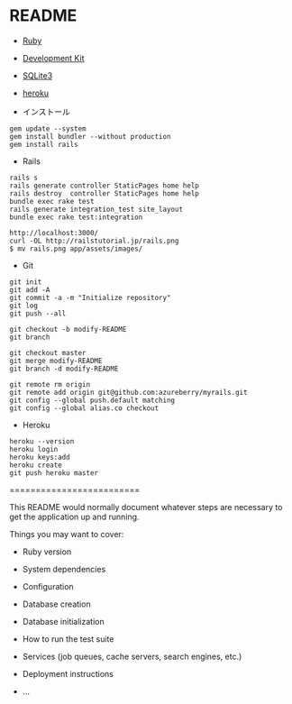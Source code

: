 # README

* [Ruby](http://http//rubyinstaller.org/)
* [Development Kit](http://rubyinstaller.org/downloads/)
* [SQLite3](https://www.sqlite.org/download.html)
* [heroku](https://devcenter.heroku.com/articles/heroku-command-line)


* インストール
```
gem update --system
gem install bundler --without production
gem install rails
```

* Rails

```
rails s
rails generate controller StaticPages home help
rails destroy  controller StaticPages home help
bundle exec rake test
rails generate integration_test site_layout
bundle exec rake test:integration
```


```
http://localhost:3000/
curl -OL http://railstutorial.jp/rails.png
$ mv rails.png app/assets/images/
```

* Git

```
git init
git add -A
git commit -a -m "Initialize repository"
git log
git push --all

git checkout -b modify-README
git branch

git checkout master
git merge modify-README
git branch -d modify-README

git remote rm origin
git remote add origin git@github.com:azureberry/myrails.git
git config --global push.default matching
git config --global alias.co checkout
```

* Heroku

```
heroku --version
heroku login
heroku keys:add
heroku create
git push heroku master
```


=========================

This README would normally document whatever steps are necessary to get the
application up and running.

Things you may want to cover:

* Ruby version

* System dependencies

* Configuration

* Database creation

* Database initialization

* How to run the test suite

* Services (job queues, cache servers, search engines, etc.)

* Deployment instructions

* ...

